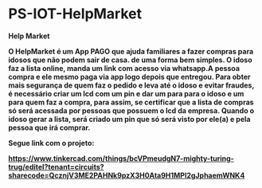 # PS-IOT-HelpMarket
<b>Help Market<b>

O HelpMarket é um App PAGO que ajuda familiares a fazer compras para idosos que não podem sair de casa. de uma forma bem simples.
O idoso faz a lista online, manda um link com acesso via whatsapp.A pessoa compra e ele mesmo paga via app logo depois que entregou. 
Para obter mais segurança de quem faz o pedido e leva até o idoso e evitar fraudes, é necessário criar um lcd com um pin e dar um para para o idoso e um para quem faz a compra, para assim, se certificar que a lista de compras só será acessada por pessoas que possuem o lcd da empresa. Quando o idoso gerar a lista, será criado um pin que só será visto por ele(a) e pela pessoa que irá comprar.

<b>Segue link com o projeto:<b>

https://www.tinkercad.com/things/bcVPmeudgN7-mighty-turing-trug/editel?tenant=circuits?sharecode=QcznjV3ME2PAHNk9pzX3H0Ata9H1MPl2gJphaemWNK4
